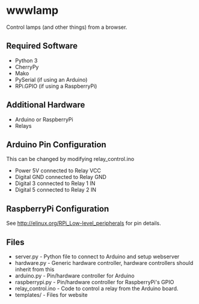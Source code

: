 wwwlamp
=======
Control lamps (and other things) from a browser.

Required Software
-----------------
- Python 3
- CherryPy
- Mako
- PySerial (if using an Arduino)
- RPi.GPIO (if using a RaspberryPi)

Additional Hardware
-------------------
- Arduino or RaspberryPi
- Relays

Arduino Pin Configuration
-------------------------
This can be changed by modifying relay_control.ino
- Power 5V connected to Relay VCC
- Digital GND connected to Relay GND
- Digital 3 connected to Relay 1 IN
- Digital 5 connected to Relay 2 IN

RaspberryPi Configuration
-------------------------
See http://elinux.org/RPi_Low-level_peripherals for
pin details.

Files
-----
- server.py - Python file to connect to Arduino and setup webserver
- hardware.py - Generic hardware controller, hardware controllers should inherit from this
- arduino.py - Pin/hardware controller for Arduino
- raspberrypi.py - Pin/hardware controller for RaspberryPi's GPIO
- relay_control.ino - Code to control a relay from the Arduino board.
- templates/ - Files for website




